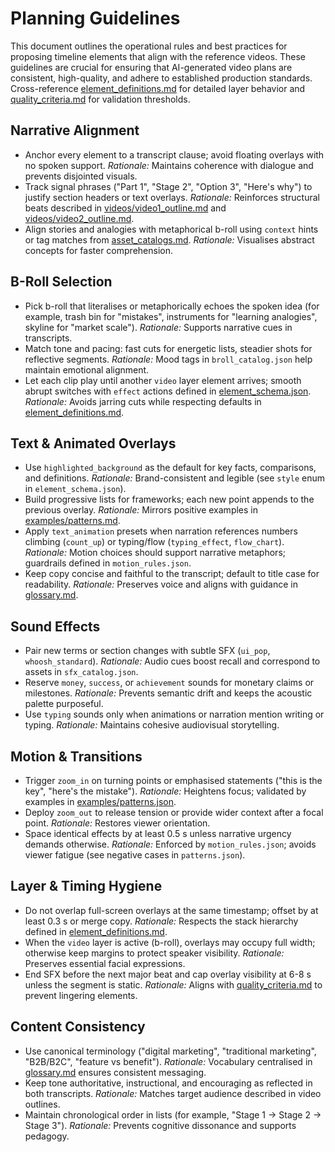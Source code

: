 # Planning Guidelines

This document outlines the operational rules and best practices for proposing timeline elements that align with the reference videos. These guidelines are crucial for ensuring that AI-generated video plans are consistent, high-quality, and adhere to established production standards. Cross-reference [element_definitions.md](element_definitions.md) for detailed layer behavior and [quality_criteria.md](quality_criteria.md) for validation thresholds.

## Narrative Alignment
- Anchor every element to a transcript clause; avoid floating overlays with no spoken support. *Rationale:* Maintains coherence with dialogue and prevents disjointed visuals.
- Track signal phrases ("Part 1", "Stage 2", "Option 3", "Here's why") to justify section headers or text overlays. *Rationale:* Reinforces structural beats described in [videos/video1_outline.md](videos/video1_outline.md) and [videos/video2_outline.md](videos/video2_outline.md).
- Align stories and analogies with metaphorical b-roll using `context` hints or tag matches from [asset_catalogs.md](asset_catalogs.md). *Rationale:* Visualises abstract concepts for faster comprehension.

## B-Roll Selection
- Pick b-roll that literalises or metaphorically echoes the spoken idea (for example, trash bin for "mistakes", instruments for "learning analogies", skyline for "market scale"). *Rationale:* Supports narrative cues in transcripts.
- Match tone and pacing: fast cuts for energetic lists, steadier shots for reflective segments. *Rationale:* Mood tags in `broll_catalog.json` help maintain emotional alignment.
- Let each clip play until another `video` layer element arrives; smooth abrupt switches with `effect` actions defined in [element_schema.json](element_schema.json). *Rationale:* Avoids jarring cuts while respecting defaults in [element_definitions.md](element_definitions.md#element-families).

## Text & Animated Overlays
- Use `highlighted_background` as the default for key facts, comparisons, and definitions. *Rationale:* Brand-consistent and legible (see `style` enum in `element_schema.json`).
- Build progressive lists for frameworks; each new point appends to the previous overlay. *Rationale:* Mirrors positive examples in [examples/patterns.md](examples/patterns.md#video-1---how-i-would-learn-digital-marketing).
- Apply `text_animation` presets when narration references numbers climbing (`count_up`) or typing/flow (`typing_effect`, `flow_chart`). *Rationale:* Motion choices should support narrative metaphors; guardrails defined in `motion_rules.json`.
- Keep copy concise and faithful to the transcript; default to title case for readability. *Rationale:* Preserves voice and aligns with guidance in [glossary.md](glossary.md).

## Sound Effects
- Pair new terms or section changes with subtle SFX (`ui_pop`, `whoosh_standard`). *Rationale:* Audio cues boost recall and correspond to assets in `sfx_catalog.json`.
- Reserve `money`, `success`, or `achievement` sounds for monetary claims or milestones. *Rationale:* Prevents semantic drift and keeps the acoustic palette purposeful.
- Use `typing` sounds only when animations or narration mention writing or typing. *Rationale:* Maintains cohesive audiovisual storytelling.

## Motion & Transitions
- Trigger `zoom_in` on turning points or emphasised statements ("this is the key", "here's the mistake"). *Rationale:* Heightens focus; validated by examples in [examples/patterns.json](examples/patterns.json).
- Deploy `zoom_out` to release tension or provide wider context after a focal point. *Rationale:* Restores viewer orientation.
- Space identical effects by at least 0.5 s unless narrative urgency demands otherwise. *Rationale:* Enforced by `motion_rules.json`; avoids viewer fatigue (see negative cases in `patterns.json`).

## Layer & Timing Hygiene
- Do not overlap full-screen overlays at the same timestamp; offset by at least 0.3 s or merge copy. *Rationale:* Respects the stack hierarchy defined in [element_definitions.md](element_definitions.md#layer-stack).
- When the `video` layer is active (b-roll), overlays may occupy full width; otherwise keep margins to protect speaker visibility. *Rationale:* Preserves essential facial expressions.
- End SFX before the next major beat and cap overlay visibility at 6-8 s unless the segment is static. *Rationale:* Aligns with [quality_criteria.md](quality_criteria.md#timing) to prevent lingering elements.

## Content Consistency
- Use canonical terminology ("digital marketing", "traditional marketing", "B2B/B2C", "feature vs benefit"). *Rationale:* Vocabulary centralised in [glossary.md](glossary.md) ensures consistent messaging.
- Keep tone authoritative, instructional, and encouraging as reflected in both transcripts. *Rationale:* Matches target audience described in video outlines.
- Maintain chronological order in lists (for example, "Stage 1 -> Stage 2 -> Stage 3"). *Rationale:* Prevents cognitive dissonance and supports pedagogy.
